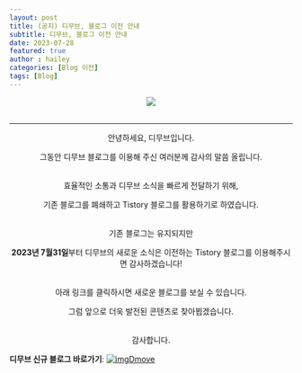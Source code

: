 ```yaml
---
layout: post
title: (공지) 디무브, 블로그 이전 안내
subtitle: 디무브, 블로그 이전 안내
date: 2023-07-28
featured: true
author : hailey
categories: [Blog 이전]
tags: [Blog]
---
```




<center><a href="https://dmove.tistory.com"> <img src="https://blog.dmove.kr/assets/images/New-Blog-Introduce.png"></a></center> <br/>

---


<center>
안녕하세요, 디무브입니다.<br/>

그동안 디무브 블로그를 이용해 주신 여러분께 감사의 말씀 올립니다.
<br/><br/>
 

효율적인 소통과 디무브 소식을 빠르게 전달하기 위해,

기존 블로그를 폐쇄하고 Tistory 블로그를 활용하기로 하였습니다.
<br/><br/>
 

기존 블로그는 유지되지만 

<strong>2023년 7월31일</strong>부터 디무브의 새로운 소식은 이전하는 Tistory 블로그를 이용해주시면 감사하겠습니다!
<br/><br/>
 

아래 링크를 클릭하시면 새로운 블로그를 보실 수 있습니다.

그럼 앞으로 더욱 발전된 콘텐츠로 찾아뵙겠습니다.
<br/><br/>

감사합니다.
</center>
 

**디무브 신규 블로그 바로가기**:   [![img](https://dmove.tistory.com/favicon.ico)Dmove](https://dmove.tistory.com/) 

 

